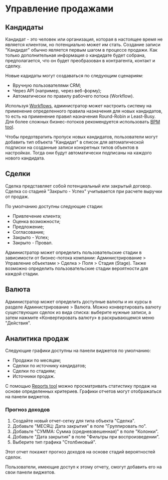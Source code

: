 # Управление продажами

## Кандидаты

Кандидат - это человек или организация, которая в настоящее время не является клиентом, но потенциально может им стать. Создание записи "Кандидат" обычно является первым шагом в процессе продажи. Как только дополнительная информация о кандидате будет собрана, предполагается, что он будет преобразован в контрагента, контакт и сделку.

Новые кадидаты могут создаваться по следующим сценариям:

* Вручную пользователями CRM;
* Через API (например, через веб-форму);
* Автоматически по правилу рабочего потока (Workflow).

Используя [Workflows](https://github.com/espocrm/documentation/blob/master/administration/workflows.md), администратор может настроить систему на применение определенного правила назначения для новых кандидатов, то есть на применение правил назначения Round-Robin и Least-Busy. Для более сложных бизнес-потоков рекомендуется использовать [BPM tool](https://github.com/espocrm/documentation/blob/master/administration/bpm.md).

Чтобы предотвратить пропуск новых кандидатов, пользователи могут добавить тип объекта "Кандидат" в список для автоматической подписки на созданные записи конкретных типов объектов в настройках. Тогда они будут автоматически подписаны на каждого нового кандидата.

## Сделки

Сделка представляет собой потенциальный или закрытый договор. Сделка со стадией "Закрыто - Успех" учитывается при расчете выручки от продаж.

По умолчанию доступны следующие стадии:

* Привлечение клиента;
* Оценка возможности;
* Предложение;
* Согласование;
* Закрыто - Успех;
* Закрыто - Провал.

Администратор может определить пользовательские стадии в зависимости от бизнес-потока компании: Администрирование > Управление объектами > Сделка > Поля > Стадия (Stage). Также возможно определить пользовательские стадии вероятности для каждой стадии.

## Валюта 

Администратор может определить доступные валюты и их курсы в разделе Администрирование > Валюта. Можно конвертировать валюту существующих сделок из вида списка: выберите нужные записи, а затем нажмите «Конвертировать валюту» в раскрывающемся меню "Действия".

## Аналитика продаж

Следующие графики доступны на панели виджетов по умолчанию:

* Продажи по месяцам;
* Сделки по источнику кандидатов;
* Сделки по стадиям;
* Источники продаж.

С помощью [Reports tool](https://github.com/espocrm/documentation/blob/master/user-guide/reports.md) можно просматривать статистику продаж на основе определенных критериев. Графики отчетов могут отображаться на панели виджетов.

### Прогноз доходов

1. Создайте новый отчет-сетку для типа объекта "Сделка".
2. Добавьте "МЕСЯЦ: Дата закрытия" в поле "Группировать по".
3. Добавьте "СУММА: Сумма (средневзвешенная)" в поле "Колонки".
4. Добавьте "Дата закрытия" в поле "Фильтры при воспроизведении".
5. Выберите тип графика "Столбиковый".

Этот отчет покажет прогноз доходов на основе стадий вероятностей сделок.

Пользователи, имеющие доступ к этому отчету, смогут добавить его на свои панели виджетов. 
